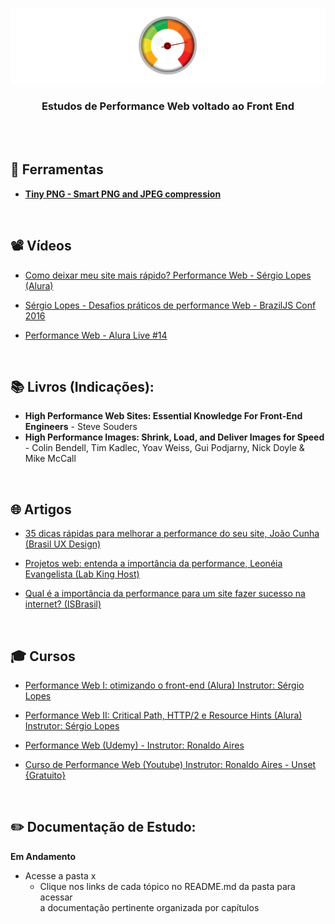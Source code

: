 ﻿<div align="center">
 
 ![Performance Web Header Readme](img/header-readme.png)

  ### **Estudos de Performance Web voltado ao Front End**
  
</div>

<br><br>

## 🔧 Ferramentas

+ <a href="https://tinypng.com/" target="_blank"> **Tiny PNG - Smart PNG and JPEG compression** </a> 


<br>
 
## 📽 Vídeos

+ [Como deixar meu site mais rápido? Performance Web - Sérgio Lopes (Alura)](https://www.youtube.com/watch?v=vsn_ACM202Y&ab_channel=AluraCursosOnline)

+ [Sérgio Lopes - Desafios práticos de performance Web - BrazilJS Conf 2016](https://www.youtube.com/watch?v=EMCBd3kw4zs&ab_channel=BrazilJS)
+ [Performance Web - Alura Live #14](https://www.youtube.com/watch?v=g4WsGEmzsN4&ab_channel=AluraCursosOnline)

<br>

## 📚  Livros (Indicações): 
 
+ **High Performance Web Sites: Essential Knowledge For Front-End Engineers** - Steve Souders
+ **High Performance Images: Shrink, Load, and Deliver Images for Speed** - Colin Bendell, Tim Kadlec, Yoav Weiss, Gui Podjarny, Nick Doyle & Mike McCall

<br>

## 🌐 Artigos

+ [35 dicas rápidas para melhorar a performance do seu site, João Cunha (Brasil UX Design)](https://brasil.uxdesign.cc/35-dicas-r%C3%A1pidas-de-web-performance-59f38057e318)

+ [Projetos web: entenda a importância da performance, Leonéia Evangelista (Lab King Host)](https://king.host/blog/2018/11/performance-em-projetos-web/)
+ [Qual é a importância da performance para um site fazer sucesso na internet? (ISBrasil)](https://www.isbrasil.info/blog/qual-e-a-importancia-da-performance-para-um-site-fazer-sucesso-na-internet.html)

<br>

## 🎓 Cursos

+ [Performance Web I: otimizando o front-end (Alura) Instrutor: Sérgio Lopes](https://www.alura.com.br/curso-online-otimizacao-performance-web)
+ [Performance Web II: Critical Path, HTTP/2 e Resource Hints (Alura) Instrutor: Sérgio Lopes](https://www.alura.com.br/curso-online-performance-http2-critical-path)
+ [Performance Web (Udemy) - Instrutor: Ronaldo Aires](https://www.udemy.com/course/curso-de-performance-web/)

+ [Curso de Performance Web (Youtube) Instrutor: Ronaldo Aires - Unset {Gratuito}](https://www.youtube.com/watch?v=iRazRfRas28&list=PL0N5TAOhX5E-zYhMUyRE2Jhif-NyQ-5ZY&ab_channel=UnSet)



<br>

## ✏️ Documentação de Estudo:

**Em Andamento**

+ Acesse a pasta x
  + Clique nos links de cada tópico no README.md da pasta para acessar<br> a documentação pertinente organizada por capítulos


